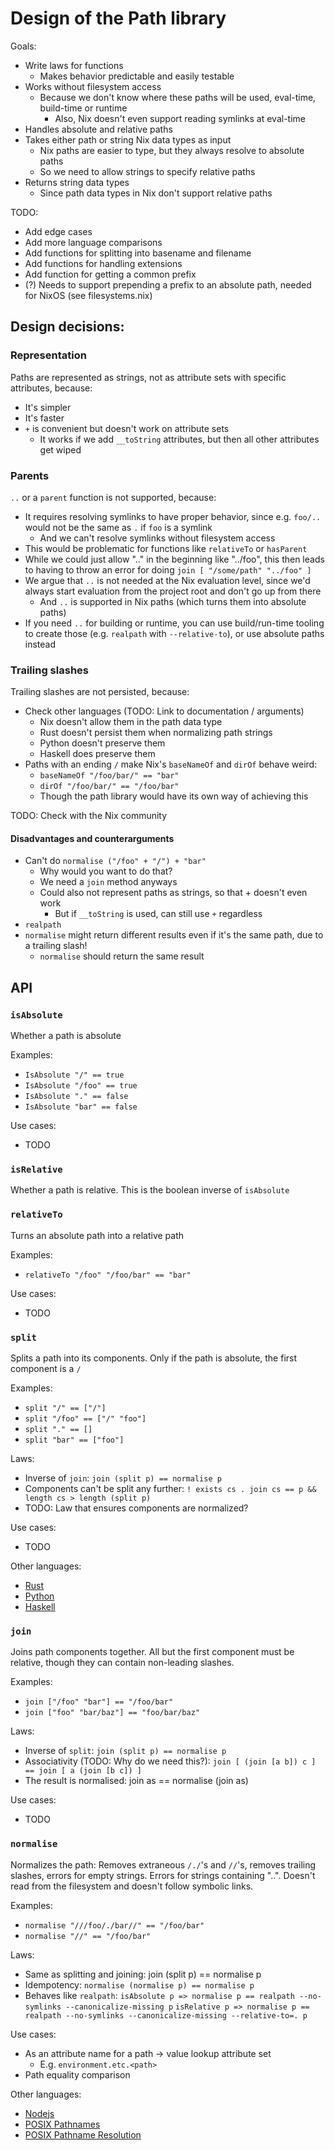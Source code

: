# Design of the Path library

Goals:
- Write laws for functions
  - Makes behavior predictable and easily testable
- Works without filesystem access
  - Because we don't know where these paths will be used, eval-time, build-time or runtime
    - Also, Nix doesn't even support reading symlinks at eval-time
- Handles absolute and relative paths
- Takes either path or string Nix data types as input
  - Nix paths are easier to type, but they always resolve to absolute paths
  - So we need to allow strings to specify relative paths
- Returns string data types
  - Since path data types in Nix don't support relative paths

TODO:
- Add edge cases
- Add more language comparisons
- Add functions for splitting into basename and filename
- Add functions for handling extensions
- Add function for getting a common prefix
- (?) Needs to support prepending a prefix to an absolute path, needed for NixOS (see filesystems.nix)

## Design decisions:

### Representation

Paths are represented as strings, not as attribute sets with specific attributes, because:
- It's simpler
- It's faster
- `+` is convenient but doesn't work on attribute sets
  - It works if we add `__toString` attributes, but then all other attributes get wiped

### Parents

`..` or a `parent` function is not supported, because:
- It requires resolving symlinks to have proper behavior, since e.g. `foo/..` would not be the same as `.` if `foo` is a symlink
  - And we can't resolve symlinks without filesystem access
- This would be problematic for functions like `relativeTo` or `hasParent`
- While we could just allow ".." in the beginning like "../foo", this then leads to having to throw an error for doing `join [ "/some/path" "../foo" ]`
- We argue that `..` is not needed at the Nix evaluation level, since we'd always start evaluation from the project root and don't go up from there
  - And `..` is supported in Nix paths (which turns them into absolute paths)
- If you need `..` for building or runtime, you can use build/run-time tooling to create those (e.g. `realpath` with `--relative-to`), or use absolute paths instead

### Trailing slashes

Trailing slashes are not persisted, because:
- Check other languages (TODO: Link to documentation / arguments)
  - Nix doesn't allow them in the path data type
  - Rust doesn't persist them when normalizing path strings
  - Python doesn't preserve them
  - Haskell does preserve them
- Paths with an ending `/` make Nix's `baseNameOf` and `dirOf` behave weird:
  - `baseNameOf "/foo/bar/" == "bar"`
  - `dirOf "/foo/bar/" == "/foo/bar"`
  - Though the path library would have its own way of achieving this

TODO: Check with the Nix community

#### Disadvantages and counterarguments
- Can't do `normalise ("/foo" + "/") + "bar"`
  - Why would you want to do that?
  - We need a `join` method anyways
  - Could also not represent paths as strings, so that + doesn't even work
    - But if `__toString` is used, can still use `+` regardless
- `realpath` 
- `normalise` might return different results even if it's the same path, due to a trailing slash!
  - `normalise` should return the same result

## API

### `isAbsolute`

Whether a path is absolute

Examples:
- `IsAbsolute "/" == true`
- `IsAbsolute "/foo" == true`
- `IsAbsolute "." == false`
- `IsAbsolute "bar" == false`

Use cases:
- TODO

### `isRelative`

Whether a path is relative. This is the boolean inverse of `isAbsolute`

### `relativeTo`

Turns an absolute path into a relative path

Examples:
- `relativeTo "/foo" "/foo/bar" == "bar"`

Use cases:
- TODO

### `split`

Splits a path into its components. Only if the path is absolute, the first component is a `/`

Examples:
- `split "/" == ["/"]`
- `split "/foo" == ["/" "foo"]`
- `split "." == []`
- `split "bar" == ["foo"]`

Laws:
- Inverse of `join`:
  `join (split p) == normalise p`
- Components can't be split any further:
  `! exists cs . join cs == p && length cs > length (split p)`
- TODO: Law that ensures components are normalized?

Use cases:
- TODO

Other languages:
- [Rust](https://doc.rust-lang.org/std/path/struct.PathBuf.html#method.components)
- [Python](https://docs.python.org/3/library/pathlib.html#pathlib.PurePath.parts)
- [Haskell](https://hackage.haskell.org/package/filepath-1.4.100.0/docs/System-FilePath.html#v:splitDirectories)

### `join`

Joins path components together. All but the first component must be relative, though they can contain non-leading slashes.

Examples:
- `join ["/foo" "bar"] == "/foo/bar"`
- `join ["foo" "bar/baz"] == "foo/bar/baz"`

Laws:
- Inverse of `split`:
  `join (split p) == normalise p`
- Associativity (TODO: Why do we need this?):
  `join [ (join [a b]) c ] == join [ a (join [b c]) ]`
- The result is normalised:
  join as == normalise (join as)

Use cases:
- TODO

### `normalise`

Normalizes the path: Removes extraneous `/./`'s and `//`'s, removes trailing slashes, errors for empty strings. Errors for strings containing "..". Doesn't read from the filesystem and doesn't follow symbolic links.

Examples:
- `normalise "///foo/./bar//" == "/foo/bar"`
- `normalise "//" == "/foo/bar"`

Laws:
- Same as splitting and joining:
  join (split p) == normalise p
- Idempotency:
  `normalise (normalise p) == normalise p`
- Behaves like `realpath`:
  `isAbsolute p => normalise p == realpath --no-symlinks --canonicalize-missing p`
  `isRelative p => normalise p == realpath --no-symlinks --canonicalize-missing --relative-to=. p`

Use cases:
- As an attribute name for a path -> value lookup attribute set
  - E.g. `environment.etc.<path>`
- Path equality comparison 

Other languages:
- [Nodejs](https://nodejs.org/api/path.html#pathnormalizepath)
- [POSIX Pathnames](https://pubs.opengroup.org/onlinepubs/9699919799/basedefs/V1_chap03.html#tag_03_271)
- [POSIX Pathname Resolution](https://pubs.opengroup.org/onlinepubs/9699919799/basedefs/V1_chap04.html#tag_04_13)
